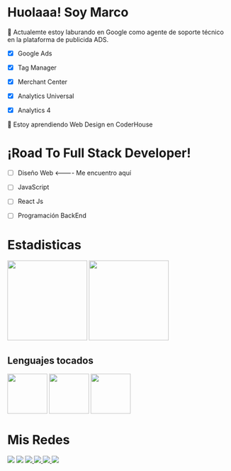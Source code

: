# Huolaaa! Soy Marco

🔭 Actualemte estoy laburando en Google como agente de soporte técnico en la plataforma de publicida ADS.
- [x] Google Ads
- [x] Tag Manager
- [x] Merchant Center
- [x] Analytics Universal
- [x] Analytics 4


🌱 Estoy aprendiendo Web Design en CoderHouse


 
# ¡Road To Full Stack Developer!

- [ ] Diseño Web <---- Me encuentro aquí
- [ ] JavaScript
- [ ] React Js
- [ ] Programación BackEnd


# Estadisticas 

<div>

  <img height="180em" src="https://github-readme-stats.vercel.app/api?username=aguirremarcojavier&show_icons=true&theme=jolly"/>
  <img height="180em" src="https://github-readme-stats.vercel.app/api/top-langs/?username=aguirremarcojavier&show_icons=true&theme=jolly"/>
</div>

## Lenguajes tocados

<div>
  <img height="90em" src="https://cdn.jsdelivr.net/gh/devicons/devicon/icons/javascript/javascript-plain.svg" />
  <img height="90em" src="https://cdn.jsdelivr.net/gh/devicons/devicon/icons/html5/html5-plain-wordmark.svg" />
  <img height="90em" src="https://cdn.jsdelivr.net/gh/devicons/devicon/icons/css3/css3-plain.svg" />
</div>

# Mis Redes

<div>
  <a href="https://www.instagram.com/javaguirre0511" target="_blank"> <img src="https://img.shields.io/badge/Instagram-E4405F?style=for-the-badge&logo=instagram&logoColor=white"></a> <a href="https://www.twitter.com/Agu1rreMarco" target="_blank"> <img src="https://img.shields.io/badge/Twitter-1DA1F2?style=for-the-badge&logo=twitter&logoColor=white"></a> <a href="https://www.linkedin.com/in/marco-javier-aguirre-00408719a" target="_blank"> <img src="https://img.shields.io/badge/LinkedIn-0077B5?style=for-the-badge&logo=linkedin&logoColor=white"> <a href="https://www.reddit.com/user/dakasaurio" target="_blank"> <img src="https://img.shields.io/badge/Reddit-FF4500?style=for-the-badge&logo=reddit&logoColor=white"> </a> <a href="https://steamcommunity.com/id/Dakasaurio" target="_blank"> <img src="https://img.shields.io/badge/Steam-000000?style=for-the-badge&logo=steam&logoColor=white"> </a> <a href="https://open.spotify.com/user/21ymc2fpdmeg7g2emikvnr26q?si=ad6b99d2e03745a8" target="_blank"> <img src="https://img.shields.io/badge/Spotify-1ED760?&style=for-the-badge&logo=spotify&logoColor=white"> </a>
</div>

